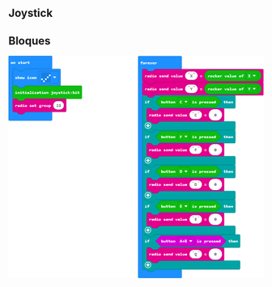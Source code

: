 ## Joystick



## Bloques

![A rendered view of the blocks](https://github.com/iesvalledelsol/Joystickbit/raw/master/.github/makecode/blocks.png)
